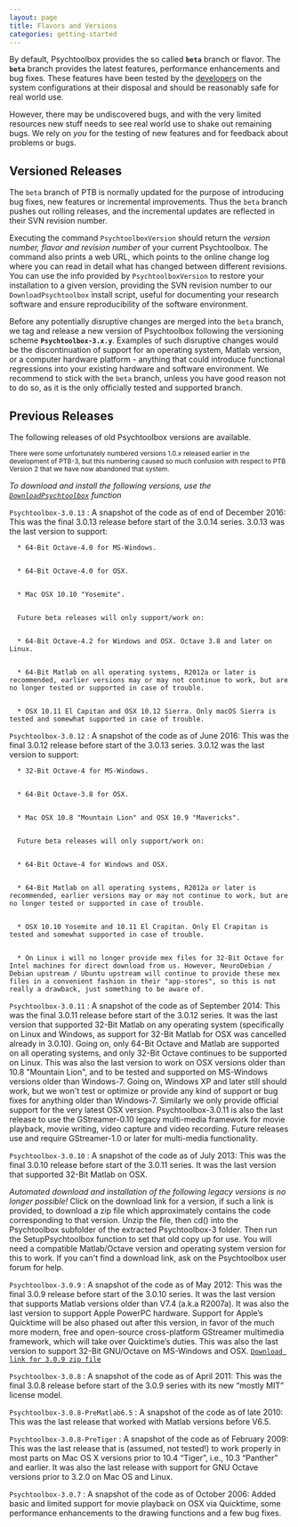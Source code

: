 ```yaml
---
layout: page
title: Flavors and Versions
categories: getting-started
---
```


By default, Psychtoolbox provides the so called **`beta`** branch or flavor.
The **`beta`** branch provides the latest features, performance enhancements
and bug fixes. These features have been tested by the [developers][] on the
system configurations at their disposal and should be reasonably safe for real
world use.

However, there may be undiscovered bugs, and with the very limited resources
new stuff needs to see real world use to shake out remaining bugs. We rely on
*you* for the testing of new features and for feedback about problems or bugs.

Versioned Releases
------------------

The `beta` branch of PTB is normally updated for the purpose of introducing
bug fixes, new features or incremental improvements. Thus the `beta`
branch pushes out rolling releases, and the incremental updates are
reflected in their SVN revision number. 

Executing the command `PsychtoolboxVersion` should return the *version number,
flavor and revision number* of your current Psychtoolbox. The command also
prints a web URL, which points to the online change log where you can read in
detail what has changed between different revisions. You can use the info provided
by `PsychtoolboxVersion` to restore your installation to a given version, providing
the SVN revision number to our `DownloadPsychtoolbox` install script, useful for
documenting your research software and ensure reproducibility of the software environment.

Before any potentially disruptive changes are merged into the `beta` branch, we
tag and release a new version of Psychtoolbox following the versioning scheme
**`Psychtoolbox-3.x.y`**.  Examples of such disruptive changes would be the
discontinuation of support for an operating system, Matlab version, or a computer
hardware platform - anything that could introduce functional regressions into your
existing hardware and software environment. We recommend to stick with the `beta`
branch, unless you have good reason not to do so, as it is the only officially
tested and supported branch.

Previous Releases
-----------------

The following releases of old Psychtoolbox versions are available.

<small>There were some unfortunately numbered versions 1.0.x released earlier in the
development of PTB-3, but this numbering caused so much confusion with respect
to PTB Version 2 that we have now abandoned that system.</small>

*To download and install the following versions, use the
[`DownloadPsychtoolbox`][standard-installer] function*

`Psychtoolbox-3.0.13`
   : A snapshot of the code as of end of December 2016: This was the final 3.0.13 release
     before start of the 3.0.14 series. 3.0.13 was the last version to support:
     
     
      * 64-Bit Octave-4.0 for MS-Windows.
     
     
      * 64-Bit Octave-4.0 for OSX.
     
      
      * Mac OSX 10.10 "Yosemite".
   
   
      Future beta releases will only support/work on:
   
   
      * 64-Bit Octave-4.2 for Windows and OSX. Octave 3.8 and later on Linux.
      
      
      * 64-Bit Matlab on all operating systems, R2012a or later is recommended, earlier versions may or may not continue to work, but are no longer tested or supported in case of trouble.
      
      
      * OSX 10.11 El Capitan and OSX 10.12 Sierra. Only macOS Sierra is tested and somewhat supported in case of trouble.

`Psychtoolbox-3.0.12`
   : A snapshot of the code as of June 2016: This was the final 3.0.12 release
     before start of the 3.0.13 series. 3.0.12 was the last version to support:
     
     
      * 32-Bit Octave-4 for MS-Windows.
     
     
      * 64-Bit Octave-3.8 for OSX.
     
      
      * Mac OSX 10.8 "Mountain Lion" and OSX 10.9 "Mavericks".
   
   
      Future beta releases will only support/work on:
   
   
      * 64-Bit Octave-4 for Windows and OSX.
      
      
      * 64-Bit Matlab on all operating systems, R2012a or later is recommended, earlier versions may or may not continue to work, but are no longer tested or supported in case of trouble.
      
      
      * OSX 10.10 Yosemite and 10.11 El Crapitan. Only El Crapitan is tested and somewhat supported in case of trouble.
      
      
      * On Linux i will no longer provide mex files for 32-Bit Octave for Intel machines for direct download from us. However, NeuroDebian / Debian upstream / Ubuntu upstream will continue to provide these mex files in a convenient fashion in their "app-stores", so this is not really a drawback, just something to be aware of.

`Psychtoolbox-3.0.11`
   : A snapshot of the code as of September 2014: This was the final 3.0.11 release
     before start of the 3.0.12 series. It was the last version that supported
     32-Bit Matlab on any operating system (specifically on Linux and Windows, as
     support for 32-Bit Matlab for OSX was cancelled already in 3.0.10). Going on, only
     64-Bit Octave and Matlab are supported on all operating systems, and only
     32-Bit Octave continues to be supported on Linux. This was also the last version
     to work on OSX versions older than 10.8 "Mountain Lion", and to be tested and
     supported on MS-Windows versions older than Windows-7. Going on, Windows XP
     and later still should work, but we won't test or optimize or provide any kind
     of support or bug fixes for anything older than Windows-7. Similarly we only
     provide official support for the very latest OSX version. Psychtoolbox-3.0.11
     is also the last release to use the GStreamer-0.10 legacy multi-media framework
     for movie playback, movie writing, video capture and video recording. Future
     releases use and require GStreamer-1.0 or later for multi-media functionality.

`Psychtoolbox-3.0.10`
   : A snapshot of the code as of July 2013: This was the final 3.0.10 release
     before start of the 3.0.11 series. It was the last version that supported
     32-Bit Matlab on OSX.

*Automated download and installation of the following legacy versions is no longer
possible!* Click on the download link for a version, if such a link is provided,
to download a zip file which approximately contains the code corresponding to that
version. Unzip the file, then cd() into the Psychtoolbox subfolder of the extracted
Psychtoolbox-3 folder. Then run the SetupPsychtoolbox function to set that old copy
up for use. You will need a compatible Matlab/Octave version and operating system
version for this to work. If you can't find a download link, ask on the Psychtoolbox
user forum for help.

`Psychtoolbox-3.0.9`
   : A snapshot of the code as of May 2012: This was the final 3.0.9 release
     before start of the 3.0.10 series. It was the last version that supports
     Matlab versions older than V7.4 (a.k.a R2007a). It was also the last version
     to support Apple PowerPC hardware. Support for Apple’s Quicktime will be
     also phased out after this version, in favor of the much more modern, free
     and open-source cross-platform GStreamer multimedia framework, which will
     take over Quicktime’s duties. This was also the last version to support
     32-Bit GNU/Octave on MS-Windows and OSX.
     [`Download link for 3.0.9 zip file`][ptb-3.0.9]

`Psychtoolbox-3.0.8`
   : A snapshot of the code as of April 2011: This was the final 3.0.8 release
     before start of the 3.0.9 series with its new “mostly MIT” license model.

`Psychtoolbox-3.0.8-PreMatlab6.5`
   : A snapshot of the code as of late 2010: This was the last release that worked
     with Matlab versions before V6.5.

`Psychtoolbox-3.0.8-PreTiger`
   : A snapshot of the code as of February 2009: This was the last release
     that is (assumed, not tested!) to work properly in most parts on Mac OS X
     versions prior to 10.4 “Tiger”, i.e., 10.3 “Panther” and earlier. It was also
     the last release with support for GNU Octave versions prior to 3.2.0 on Mac
     OS and Linux.

`Psychtoolbox-3.0.7`
   : A snapshot of the code as of October 2006: Added basic and limited support
     for movie playback on OSX via Quicktime, some performance enhancements to the
     drawing functions and a few bug fixes. 

  [developers]: http://psychtoolbox.org/CurrentActiveDevelopers
  [legacy-installer]: https://raw.githubusercontent.com/Psychtoolbox-3/Psychtoolbox-3/master/Psychtoolbox/DownloadLegacyPsychtoolbox.m
  [standard-installer]: https://raw.githubusercontent.com/Psychtoolbox-3/Psychtoolbox-3/master/Psychtoolbox/DownloadPsychtoolbox.m
  [ptb-3.0.9]: https://github.com/Psychtoolbox-3/Psychtoolbox-3/archive/Psychtoolbox-3.0.9.zip
